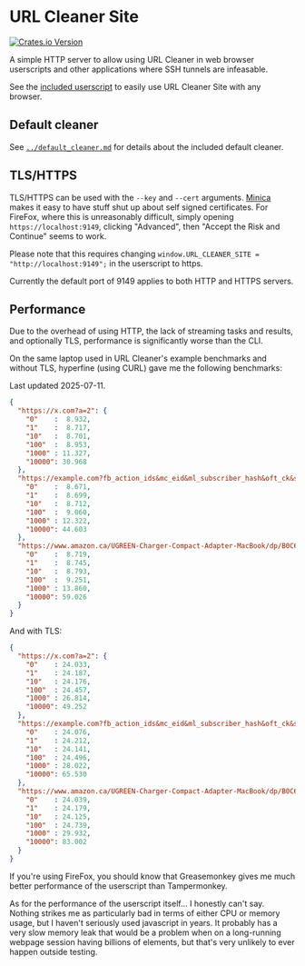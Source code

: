 # URL Cleaner Site

[![Crates.io Version](https://img.shields.io/crates/v/url-cleaner-site)](https://crates.io/crates/url-cleaner-site/)

A simple HTTP server to allow using URL Cleaner in web browser userscripts and other applications where SSH tunnels are infeasable.

See the [included userscript](url-cleaner-site.js) to easily use URL Cleaner Site with any browser.

## Default cleaner

See [`../default_cleaner.md`](../default_cleaner.md) for details about the included default cleaner.

## TLS/HTTPS

TLS/HTTPS can be used with the `--key` and `--cert` arguments.
[Minica](https://github.com/jsha/minica) makes it easy to have stuff shut up about self signed certificates.
For FireFox, where this is unreasonably difficult, simply opening `https://localhost:9149`, clicking "Advanced", then "Accept the Risk and Continue" seems to work.

Please note that this requires changing `window.URL_CLEANER_SITE = "http://localhost:9149";` in the userscript to https.

Currently the default port of 9149 applies to both HTTP and HTTPS servers.

## Performance

Due to the overhead of using HTTP, the lack of streaming tasks and results, and optionally TLS, performance is significantly worse than the CLI.

On the same laptop used in URL Cleaner's example benchmarks and without TLS, hyperfine (using CURL) gave me the following benchmarks:

Last updated 2025-07-11.

```Json
{
  "https://x.com?a=2": {
    "0"    :  8.932,
    "1"    :  8.717,
    "10"   :  8.701,
    "100"  :  8.953,
    "1000" : 11.327,
    "10000": 30.968
  },
  "https://example.com?fb_action_ids&mc_eid&ml_subscriber_hash&oft_ck&s_cid&unicorn_click_id": {
    "0"    :  8.671,
    "1"    :  8.699,
    "10"   :  8.712,
    "100"  :  9.060,
    "1000" : 12.322,
    "10000": 44.603
  },
  "https://www.amazon.ca/UGREEN-Charger-Compact-Adapter-MacBook/dp/B0C6DX66TN/ref=sr_1_5?crid=2CNEQ7A6QR5NM&keywords=ugreen&qid=1704364659&sprefix=ugreen%2Caps%2C139&sr=8-5&ufe=app_do%3Aamzn1.fos.b06bdbbe-20fd-4ebc-88cf-fa04f1ca0da8": {
    "0"    :  8.719,
    "1"    :  8.745,
    "10"   :  8.793,
    "100"  :  9.251,
    "1000" : 13.860,
    "10000": 59.026
  }
}
```

And with TLS:

```Json
{
  "https://x.com?a=2": {
    "0"    : 24.033,
    "1"    : 24.187,
    "10"   : 24.176,
    "100"  : 24.457,
    "1000" : 26.814,
    "10000": 49.252
  },
  "https://example.com?fb_action_ids&mc_eid&ml_subscriber_hash&oft_ck&s_cid&unicorn_click_id": {
    "0"    : 24.076,
    "1"    : 24.212,
    "10"   : 24.141,
    "100"  : 24.496,
    "1000" : 28.022,
    "10000": 65.530
  },
  "https://www.amazon.ca/UGREEN-Charger-Compact-Adapter-MacBook/dp/B0C6DX66TN/ref=sr_1_5?crid=2CNEQ7A6QR5NM&keywords=ugreen&qid=1704364659&sprefix=ugreen%2Caps%2C139&sr=8-5&ufe=app_do%3Aamzn1.fos.b06bdbbe-20fd-4ebc-88cf-fa04f1ca0da8": {
    "0"    : 24.039,
    "1"    : 24.179,
    "10"   : 24.125,
    "100"  : 24.739,
    "1000" : 29.932,
    "10000": 83.002
  }
}
```

If you're using FireFox, you should know that Greasemonkey gives me much better performance of the userscript than Tampermonkey.

As for the performance of the userscript itself... I honestly can't say. Nothing strikes me as particularly bad in terms of either CPU or memory usage, but I haven't seriously used javascript in years.
It probably has a very slow memory leak that would be a problem when on a long-running webpage session having billions of elements, but that's very unlikely to ever happen outside testing.
